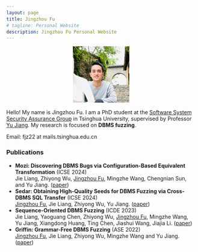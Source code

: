 ```yaml
---
layout: page
title: Jingzhou Fu
# tagline: Personal Website
description: Jingzhou Fu Personal Website
---
```

<style>
  .center {
    display: flex;
    justify-content: center;
  }
</style>
<div class="center">
<a href="./pics/fujingzhou-300x300.jpg">
    <img src="./pics/fujingzhou-300x300.jpg"
            title="Jingzhou Fu" alt="Jingzhou Fu"
            style="width: 150px;"/></a>
</div>
<p></p><p></p><p></p>

Hello! My name is Jingzhou Fu. 
I am a PhD student at the [Software System Security Assurance Group](http://wingtecher.com/homeen) in Tsinghua University, supervised by Professor [Yu Jiang](https://sites.google.com/site/jiangyu198964/home).
My research is focused on **DBMS fuzzing**.

Email: fjz22 at mails.tsinghua.edu.cn 

### Publications
- **Mozi: Discovering DBMS Bugs via Configuration-Based Equivalent Transformation** (ICSE 2024) \
Jie Liang, Zhiyong Wu, <u>Jingzhou Fu</u>, Mingzhe Wang, Chengnian Sun, and Yu Jiang. ([paper](http://wingtecher.com/themes/WingTecherResearch/assets/papers/paper_from_24/MOZI_ICSE24.pdf))
- **Sedar: Obtaining High-Quality Seeds for DBMS Fuzzing via
  Cross-DBMS SQL Transfer** (ICSE 2024) \
<u>Jingzhou Fu</u>, Jie Liang, Zhiyong Wu, Yu Jiang. ([paper](http://wingtecher.com/themes/WingTecherResearch/assets/papers/paper_from_24/Sedar_ICSE24.pdf))
- **Sequence-Oriented DBMS Fuzzing** (ICDE 2023) \
Jie Liang, Yaoguang Chen, Zhiyong Wu, <u>Jingzhou Fu</u>, Mingzhe Wang, Yu Jiang, Xiangdong Huang, Ting Chen, Jiashui Wang, Jiajia Li. ([paper](http://wingtecher.com/themes/WingTecherResearch/assets/papers/LEGO_ICDE2023.pdf))
- **Griffin: Grammar-Free DBMS Fuzzing** (ASE 2022) \
<u>Jingzhou Fu</u>, Jie Liang, Zhiyong Wu, Mingzhe Wang and Yu Jiang. ([paper](http://wingtecher.com/themes/WingTecherResearch/assets/papers/ASE22-Griffin.pdf))
